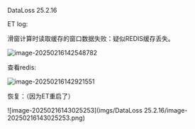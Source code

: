 DataLoss 25.2.16

ET log: 

滑窗计算时读取缓存的窗口数据失败：疑似REDIS缓存丢失。

![image-20250216142548782](C:\Users\yww08\AppData\Roaming\Typora\typora-user-images\image-20250216142548782.png)

查看redis:

![image-20250216142921551](C:\Users\yww08\AppData\Roaming\Typora\typora-user-images\image-20250216142921551.png)

恢复：（因为ET重启了）

![image-20250216143025253](imgs/DataLoss 25.2.16/image-20250216143025253.png)